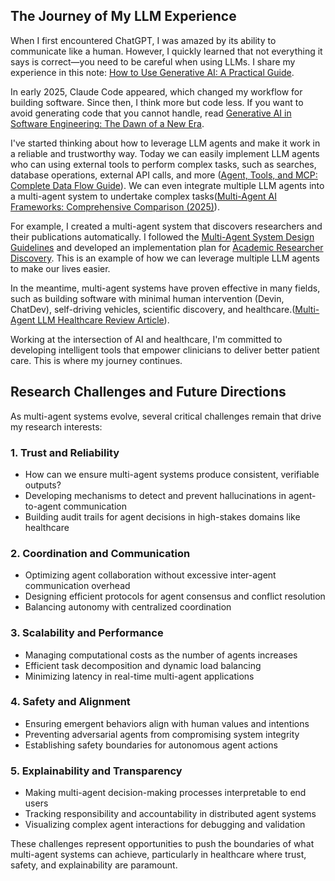 
## The Journey of My LLM Experience

When I first encountered ChatGPT, I was amazed by its ability to communicate like a human. However, I quickly learned that not everything it says is correct—you need to be careful when using LLMs. I share my experience in this note: [How to Use Generative AI: A Practical Guide](effective_ai_prompting_guide.md).

In early 2025, Claude Code appeared, which changed my workflow for building software. Since then, I think more but code less. If you want to avoid generating code that you cannot handle, read [Generative AI in Software Engineering: The Dawn of a New Era](generative_ai_in_software_engineering.md).

I've started thinking about how to leverage LLM agents and make it work in a reliable and trustworthy way. Today we can easily implement LLM agents who can using external tools to perform complex tasks, such as searches, database operations, external API calls, and more ([Agent, Tools, and MCP: Complete Data Flow Guide](agent_tools_dataflow.md)). We can even integrate multiple LLM agents into a multi-agent system to undertake complex tasks([Multi-Agent AI Frameworks: Comprehensive Comparison (2025)](multi_agent_frameworks_comparison.md)).

For example, I created a multi-agent system that discovers researchers and their publications automatically. I followed the [Multi-Agent System Design Guidelines](multi_agent_system_design_guidelines.md) and developed an implementation plan for [Academic Researcher Discovery](academic_researcher_crawler_plan.md). This is an example of how we can leverage multiple LLM agents to make our lives easier.



In the meantime, multi-agent systems have proven effective in many fields, such as building software with minimal human intervention (Devin, ChatDev), self-driving vehicles, scientific discovery, and healthcare.([Multi-Agent LLM Healthcare Review Article](Multi-Agent_LLM_Healthcare_Review_Article.md)).

Working at the intersection of AI and healthcare, I'm committed to developing intelligent tools that empower clinicians to deliver better patient care. This is where my journey continues.

## Research Challenges and Future Directions

As multi-agent systems evolve, several critical challenges remain that drive my research interests:

### 1. Trust and Reliability
- How can we ensure multi-agent systems produce consistent, verifiable outputs?
- Developing mechanisms to detect and prevent hallucinations in agent-to-agent communication
- Building audit trails for agent decisions in high-stakes domains like healthcare

### 2. Coordination and Communication
- Optimizing agent collaboration without excessive inter-agent communication overhead
- Designing efficient protocols for agent consensus and conflict resolution
- Balancing autonomy with centralized coordination

### 3. Scalability and Performance
- Managing computational costs as the number of agents increases
- Efficient task decomposition and dynamic load balancing
- Minimizing latency in real-time multi-agent applications

### 4. Safety and Alignment
- Ensuring emergent behaviors align with human values and intentions
- Preventing adversarial agents from compromising system integrity
- Establishing safety boundaries for autonomous agent actions

### 5. Explainability and Transparency
- Making multi-agent decision-making processes interpretable to end users
- Tracking responsibility and accountability in distributed agent systems
- Visualizing complex agent interactions for debugging and validation


These challenges represent opportunities to push the boundaries of what multi-agent systems can achieve, particularly in healthcare where trust, safety, and explainability are paramount.

